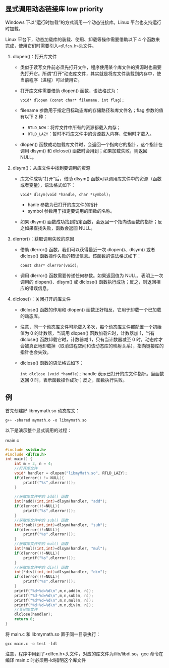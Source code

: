 ## 显式调用动态链接库   low priority

Windows 下以“运行时加载”的方式调用一个动态链接库。Linux 平台也支持运行时加载。

Linux 平台下，动态加载库的装载、使用、卸载等操作需要借助以下 4 个函数来完成，使用它们时需要引入`<dlfcn.h>`头文件。 

1) dlopen()：打开库文件

    - 类似于读写文件前必须先打开文件，程序使用某个库文件的资源时也需要先打开它。所谓“打开”动态库文件，其实就是将库文件装载到内存中，使当前程序（进程）可以使用它。

    - 打开库文件需要借助 dlopen() 函数，语法格式为：

        `void* dlopen (const char* filename, int flag);`

    - filename 参数用于指定目标动态库的存储路径和库文件名；flag 参数的值有以下 2 种：

      - `RTLD_NOW`：将库文件中所有的资源都载入内存；
      - `RTLD_LAZY`：暂时不将库文件中的资源载入内存，使用时才载入。


    - dlopen() 函数成功加载库文件时，会返回一个指向它的指针，这个指针在调用 dlsym() 和 dlclose() 函数时会用到；如果加载失败，则返回 NULL。

2) dlsym()：从库文件中找到要调用的资源

    - 库文件成功“打开”后，借助 dlsym() 函数可以调用库文件中的资源（函数或者变量），语法格式如下：

        `void* dlsym(void *handle, char *symbol);`

      - hanle 参数为已打开的库文件的指针
      - symbol 参数用于指定要调用的函数的名称。

    - 如果 dlsym() 函数成功找到指定函数，会返回一个指向该函数的指针；反之如果查找失败，函数会返回 NULL。

3) dlerror()：获取调用失败的原因
    - 借助 dlerror() 函数，我们可以获得最近一次 dlopen()、dlsym() 或者 dlclose() 函数操作失败的错误信息。该函数的语法格式如下：

        `const char* dlerror(void);`

    - 调用 dlerror() 函数需要传递任何参数。如果返回值为 NULL，表明上一次调用的 dlopen()、dlsym() 或 dlclose() 函数执行成功；反之，则返回相应的错误信息。

4) dlclose()：关闭打开的库文件

    - dlclose() 函数的作用和 dlopen() 函数正好相反，它用于卸载一个已加载的动态库。

    - 注意，同一个动态库文件可能载入多次，每个动态库文件都配置一个初始值为 0 的计数器，当调用 dlopen() 函数加载它时，计数器加 1，当有 dlclose() 函数卸载它时，计数器减 1，只有当计数器减至 0 时，动态库才会被真正地卸载掉（取消进程空间和该动态库的映射关系），指向链接库的指针也会失效。

    - dlclose() 函数的语法格式如下：

        `int dlclose (void *handle);`
        handle 表示已打开的库文件指针。当函数返回 0 时，表示函数操作成功；反之，函数执行失败。

## 例

首先创建好 libmymath.so 动态库文：

`g++ -shared mymath.o -o libmymath.so `

以下是演示整个显式调用的过程：

main.c

```cpp
#include <stdio.h>
#include <dlfcn.h>
int main() {
    int m = 3, n = 4;
    //打开库文件
    void* handler = dlopen("libmyMath.so", RTLD_LAZY);
    if(dlerror() != NULL){
        printf("%s",dlerror());
    }
  
    //获取库文件中的 add() 函数
    int(*add)(int,int)=dlsym(handler, "add");
    if(dlerror()!=NULL){
        printf("%s",dlerror());
    }
    //获取库文件中的 sub() 函数
    int(*sub)(int,int)=dlsym(handler, "sub");
    if(dlerror()!=NULL){
        printf("%s",dlerror());
    }
    //获取库文件中的 mul() 函数
    int(*mul)(int,int)=dlsym(handler, "mul");
    if(dlerror()!=NULL){
        printf("%s",dlerror());
    }
    //获取库文件中的 div() 函数
    int(*div)(int,int)=dlsym(handler, "div");
    if(dlerror()!=NULL){
        printf("%s",dlerror());
    }
    printf("%d+%d=%d\n",m,n,add(m, n));
    printf("%d-%d=%d\n",m,n,sub(m, n));
    printf("%d*%d=%d\n",m,n,mul(m, n));
    printf("%d÷%d=%d\n",m,n,div(m, n));
    //关闭库文件
    dlclose(handler);
    return 0;
}
```

将 main.c 和 libmymath.so 置于同一目录执行：

`gcc main.c -o test -ldl`

注意，程序中用到了<dlfcn.h>头文件，对应的库文件为/lib/libdl.so，gcc 命令在编译 main.c 时必须用-ldl指明这个库文件

